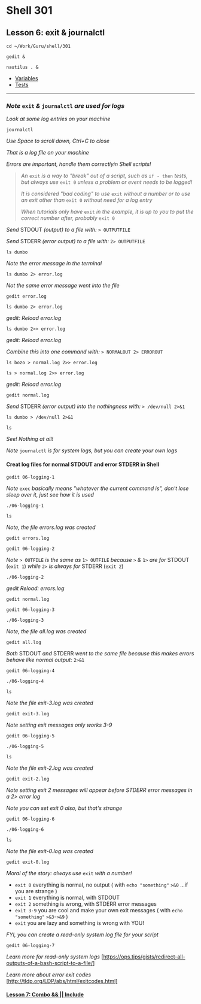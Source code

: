 # Shell 301
## Lesson 6: exit & journalctl

`cd ~/Work/Guru/shell/301`

`gedit &`

`nautilus . &`

- [Variables](https://github.com/inkVerb/guru/blob/master/301-shell/Variables.md)
- [Tests](https://github.com/inkVerb/guru/blob/master/301-shell/Tests.md)
___

### *Note* `exit` *&* `journalctl` *are used for logs*

*Look at some log entries on your machine*

`journalctl`

*Use Space to scroll down, Ctrl+C to close*

*That is a log file on your machine*

*Errors are important, handle them correctlyin Shell scripts!*

> *An* `exit` *is a way to "break" out of a script, such as* `if - then` *tests, but always use* `exit 0` *unless a problem or event needs to be logged!*
> 
> *It is considered "bad coding" to use* `exit` *without a number or to use an exit other than* `exit 0` *without need for a log entry*
> 
> *When tutorials only have* `exit` *in the example, it is up to you to put the correct number after, probably* `exit 0`
> 

*Send* STDOUT *(output) to a file with:* `> OUTPUTFILE`

*Send* STDERR *(error output) to a file with:* `2> OUTPUTFILE`

`ls dumbo`

*Note the error message in the terminal*

`ls dumbo 2> error.log`

*Not the same error message went into the file*

`gedit error.log`

`ls dumbo 2> error.log`

*gedit: Reload error.log*

`ls dumbo 2>> error.log`

*gedit: Reload error.log*

*Combine this into one command with:* `> NORMALOUT 2> ERROROUT`

`ls bozo > normal.log 2>> error.log`

`ls > normal.log 2>> error.log`

*gedit: Reload error.log*

`gedit normal.log`

*Send* STDERR *(error output) into the nothingness with:* `> /dev/null 2>&1`

`ls dumbo > /dev/null 2>&1`

`ls`

*See! Nothing at all!*

*Note* `journalctl` *is for system logs, but you can create your own logs*

#### Creat log files for normal STDOUT and error STDERR in Shell

`gedit 06-logging-1`

*Note* `exec` *basically means "whatever the current command is", don't lose sleep over it, just see how it is used*

`./06-logging-1`

`ls`

*Note, the file errors.log was created*

`gedit errors.log`

`gedit 06-logging-2`

*Note* `> OUTFILE` *is the same as* `1> OUTFILE` *because* `>` *&* `1>` *are for* STDOUT (`exit 1`) *while* `2>` *is always for* STDERR (`exit 2`)

`./06-logging-2`

*gedit Reload: errors.log*

`gedit normal.log`

`gedit 06-logging-3`

`./06-logging-3`

*Note, the file all.log was created*

`gedit all.log`

*Both* STDOUT *and* STDERR *went to the same file because this makes errors behave like normal output:* `2>&1`

`gedit 06-logging-4`

`./06-logging-4`

`ls`

*Note the file exit-3.log was created*

`gedit exit-3.log`

*Note setting exit messages only works 3-9*

`gedit 06-logging-5`

`./06-logging-5`

`ls`

*Note the file exit-2.log was created*

`gedit exit-2.log`

*Note setting exit 2 messages will appear before STDERR error messages in a 2> error log*

*Note you can set exit 0 also, but that's strange*

`gedit 06-logging-6`

`./06-logging-6`

`ls`

*Note the file exit-0.log was created*

`gedit exit-0.log`

*Moral of the story: always use* `exit` *with a number!*
- `exit 0` everything is normal, no output  ( with `echo "something"` `>&0` ...if you are strange )
- `exit 1` everything is normal, with STDOUT
- `exit 2` something is wrong, with STDERR error messages
- `exit 3-9` you are cool and make your own exit messages ( with `echo "something"` `>&3`-`>&9` )
- `exit` you are lazy and something is wrong with YOU!

*FYI, you can create a read-only system log file for your script*

`gedit 06-logging-7`

*Learn more for read-only system logs* [https://ops.tips/gists/redirect-all-outputs-of-a-bash-script-to-a-file/]

*Learn more about error exit codes* [http://tldp.org/LDP/abs/html/exitcodes.html]

#### [Lesson 7: Combo && || Include](https://github.com/inkVerb/guru/blob/master/301-shell/Lesson-07.md)
